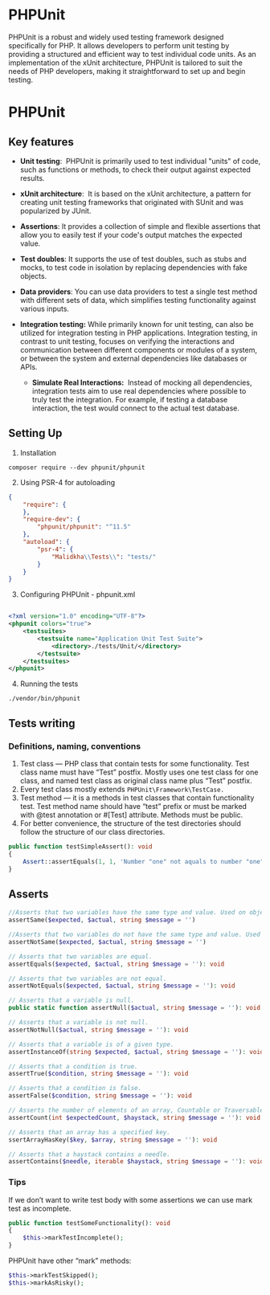 # PHPUnit

PHPUnit is a robust and widely used testing framework designed specifically for PHP. It allows developers to perform unit testing by providing a structured and efficient way to test individual code units. As an implementation of the xUnit architecture, PHPUnit is tailored to suit the needs of PHP developers, making it straightforward to set up and begin testing.



# PHPUnit

## Key features

- **Unit testing**:  PHPUnit is primarily used to test individual "units" of code, such as functions or methods, to check their output against expected results. 
    
- **xUnit architecture**:  It is based on the xUnit architecture, a pattern for creating unit testing frameworks that originated with SUnit and was popularized by JUnit. 
    
- **Assertions**: It provides a collection of simple and flexible assertions that allow you to easily test if your code's output matches the expected value. 
    
- **Test doubles**: It supports the use of test doubles, such as stubs and mocks, to test code in isolation by replacing dependencies with fake objects. 
    
- **Data providers**: You can use data providers to test a single test method with different sets of data, which simplifies testing functionality against various inputs. 
    
- **Integration testing:** While primarily known for unit testing, can also be utilized for integration testing in PHP applications. Integration testing, in contrast to unit testing, focuses on verifying the interactions and communication between different components or modules of a system, or between the system and external dependencies like databases or APIs.
	- **Simulate Real Interactions:**  Instead of mocking all dependencies, integration tests aim to use real dependencies where possible to truly test the integration. For example, if testing a database interaction, the test would connect to the actual test database.

## Setting Up

1. Installation 

```shell
composer require --dev phpunit/phpunit
```

2. Using PSR-4 for autoloading

```json
{
    "require": {
    },
    "require-dev": {
        "phpunit/phpunit": "^11.5"
    },
    "autoload": {
        "psr-4": {
            "Malidkha\\Tests\\": "tests/"
        }
    }
}
```

3. Configuring PHPUnit - phpunit.xml

```xml

<?xml version="1.0" encoding="UTF-8"?>
<phpunit colors="true">
    <testsuites>
        <testsuite name="Application Unit Test Suite">
            <directory>./tests/Unit/</directory>
        </testsuite>
    </testsuites>
</phpunit>
```

4. Running the tests

```shell
./vendor/bin/phpunit
```


## Tests writing

### Definitions, naming, conventions

1. Test class — PHP class that contain tests for some functionality. Test class name must have “Test” postfix. Mostly uses one test class for one class, and named test class as original class name plus “Test” postfix.
2. Every test class mostly extends `PHPUnit\Framework\TestCase.`
3. Test method — it is a methods in test classes that contain functionality test. Test method name should have “test” prefix or must be marked with @test annotation or #[Test] attribute. Methods must be public.
4. For better convenience, the structure of the test directories should follow the structure of our class directories.

```php
public function testSimpleAssert(): void
{
    Assert::assertEquals(1, 1, 'Number "one" not aquals to number "one"');
}
```

## Asserts

```php
//Asserts that two variables have the same type and value. Used on objects, it asserts that two variables reference the same object.
assertSame($expected, $actual, string $message = '')

//Asserts that two variables do not have the same type and value. Used on objects, it asserts that two variables do not reference the same object.
assertNotSame($expected, $actual, string $message = '')

// Asserts that two variables are equal.
assertEquals($expected, $actual, string $message = ''): void

// Asserts that two variables are not equal.
assertNotEquals($expected, $actual, string $message = ''): void

// Asserts that a variable is null.
public static function assertNull($actual, string $message = ''): void

// Asserts that a variable is not null.
assertNotNull($actual, string $message = ''): void

// Asserts that a variable is of a given type.
assertInstanceOf(string $expected, $actual, string $message = ''): void

// Asserts that a condition is true.
assertTrue($condition, string $message = ''): void

// Asserts that a condition is false.
assertFalse($condition, string $message = ''): void

// Asserts the number of elements of an array, Countable or Traversable.
assertCount(int $expectedCount, $haystack, string $message = ''): void

// Asserts that an array has a specified key.
ssertArrayHasKey($key, $array, string $message = ''): void

// Asserts that a haystack contains a needle.
assertContains($needle, iterable $haystack, string $message = ''): void
```

### Tips

If we don’t want to write test body with some assertions we can use mark test as incomplete.

```php
public function testSomeFunctionality(): void
{
	$this->markTestIncomplete();
}
```

PHPUnit have other “mark” methods:

```php
$this->markTestSkipped();
$this->markAsRisky();
```
